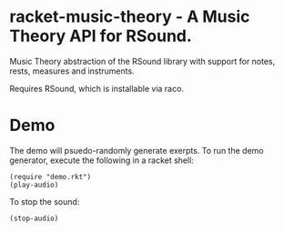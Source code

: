# racket-music-theory - A Music Theory API for RSound.

Music Theory abstraction of the RSound library with support for notes, rests, measures and instruments.

Requires RSound, which is installable via raco.

# Demo
The demo will psuedo-randomly generate exerpts.
To run the demo generator, execute the following in a racket shell:

```
(require "demo.rkt")
(play-audio)

```

To stop the sound:

```
(stop-audio)
```
